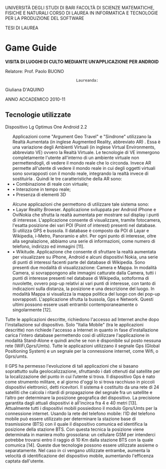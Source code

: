 UNIVERSITÀ DEGLI STUDI DI BARI
FACOLTÀ DI SCIENZE MATEMATICHE, FISICHE E NATURALI
CORSO DI LAUREA IN INFORMATICA E TECNOLOGIE PER LA PRODUZIONE DEL SOFTWARE 





TESI DI LAUREA

<h1>Game Guide</h1>
<b>VISITA DI LUOGHI DI CULTO MEDIANTE UN’APPLICAZIONE PER ANDROID</b>






Relatore:
Prof. Paolo BUONO

									Laureanda:
Giuliana D'AQUINO


ANNO ACCADEMICO 2010-11

<h2>Tecnologie utilizzate</h2>
Dispositivo Lg Optimus One Android 2.2
<ul>Applicazioni come "Argument Geo Travel" e "Sindrone" utilizzano la Realtà Aumentata (in inglese Augmented Reality, abbreviato AR) . Essa è una variazione degli Ambienti Virtuali (in inglese Virtual Environments, abbreviato VE) ovvero la Realtà Virtuale. Le tecnologie di VE immergono completamente l'utente all'interno di un ambiente virtuale non permettendogli, di vedere il mondo reale che lo circonda. Invece AR permette all'utente di vedere il mondo reale in cui degli oggetti virtuali sono sovrapposti con il mondo reale, integrando la realtà invece di sostituirla . Quindi le tre caratteristiche della AR sono: 
  <li>  • Combinazione di reale con virtuale;</li>
  <li>  • Interazione in tempo reale;</li>
  <li>  • Presenza di elementi 3D</li>
</ul>
<ul>Alcune applicazioni che permettono di utilizzare tale sistema sono:
 <li>    • Layar Reality Browser. Applicazione sviluppata per Android iPhone e OviNokia che sfrutta la realtà aumentata per mostrare sul display i punti di interesse. L'applicazione consente di visualizzare, tramite fotocamera, l'esatta posizione dei vari POI (Point of interest) presenti nel database. Si utilizza GPS e bussola. Il database è composto da POI di Layar e Wikipedia, i-Metro, Panoramio e altri. Per ogni punto di interesse, oltre alla segnalazione, abbiamo una serie di informazioni, come numero di telefono, indirizzo ed immagini [11]. </li>
 <li>    • Wikitude. Applicazione che consente di sfruttare la realtà aumentata per visualizzare su iPhone, Android e alcuni dispositivi Nokia, una serie di punti di interessi facenti parte del database di Wikipedia. Sono presenti due modalità di visualizzazione: Camera e Mappa. In modalità Camera, si sovrappongono alle immagini catturate dalla Camera, tutti i punti di interesse presenti nel database di Wikipedia, sottoforma di nuvolette, ovvero pop-up relativi ai vari punti di interesse, con tanto di indicazioni sulla distanza, la posizione e una descrizione del luogo. In modalità Mappa si visualizza la mappa politica del luogo con dei pop-up sovrapposti. L'applicazione sfrutta la bussola, Gps e Network. Questi ultimi possono essere usati entrambi contemporaneamente o singolarmente [12]. </li>
</ul>
<p>Tutte le applicazioni descritte, richiedono l'accesso ad Internet anche dopo l'installazione sul dispositivo. Solo "Italia Mobile" (tra le applicazioni descritte) non richiede l'accesso a Internet in quanto in fase d’installazione carica l'intero database permettendo così di utilizzare l'applicazione in modalità Stand-Alone e quindi anche se non è disponibile sul posto nessuna rete (WiFi,Gprs/Umts). 
Tutte le applicazioni utilizzano il segnale Gps (Global Positioning System) e un segnale per la connessione internet, come Wifi, o Gprs/umts. </p>
<p>Il GPS ha permesso l'evoluzione di tali applicazioni che si basano soprattutto sulla geolocalizzazione, sfruttando i dati ottenuti dal satellite per la localizzazione del punto in cui l’utente si trova. Il dispositivo Gps è nato come strumento militare, e al giorno d'oggi lo si trova racchiuso in piccoli dispositivi elettronici, detti ricevitori. Il sistema è costituito da una rete di 24 satelliti che calcola i ritardi di propagazione del segnale fra un satellite e l’altro per determinare la posizione geografica del dispositivo. La precisione garantita dagli attuali dispositivi è all'incirca fra 4 e 40 metri [13].
Attualmente tutti i dispositivi mobili possiedono il modulo Gprs/Umts per la connessione internet. Usando la rete del telefono mobile: l’ID del telefono mobile può essere utilizzato per determinare la stazione base di trasmissione (BTS) con il quale il dispositivo comunica ed identifica la posizione della stazione BTS. Con questa tecnica la posizione viene determinata in maniera molto grossolana: un cellulare GSM per intenderci potrebbe trovarsi entro il raggio di 10 Km dalla stazione BTS con la quale comunica [14].
Queste due tecnologie possono essere utilizzate assieme o separatamente. Nel caso in ci vengano utilizzate entrambe, aumenta la velocità di identificazione del dispositivo mobile, aumentando l'efficenza captata dall'utente.
</p>
